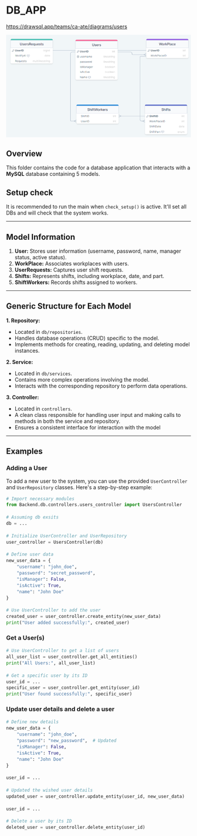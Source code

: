 # DB_APP

https://drawsql.app/teams/ca-ate/diagrams/users

![tables.png](static/tables.png)

## Overview

This folder contains the code for a database application that interacts with a **MySQL** database containing 5 models.

## Setup check
It is recommended to run the main when `check_setup()` is active. It'll set all DBs and will check that the system works.

---

## Model Information

1. **User:** Stores user information (username, password, name, manager status, active status).
2. **WorkPlace:** Associates workplaces with users.
3. **UserRequests:** Captures user shift requests.
4. **Shifts:** Represents shifts, including workplace, date, and part.
5. **ShiftWorkers:** Records shifts assigned to workers.

---

## Generic Structure for Each Model
**1. Repository:**
   * Located in `db/repositories`.
   * Handles database operations (CRUD) specific to the model.
   * Implements methods for creating, reading, updating, and deleting model instances.

**2. Service:**
   * Located in `db/services`.
   * Contains more complex operations involving the model.
   * Interacts with the corresponding repository to perform data operations.

**3. Controller:**
   * Located in `controllers`.
   * A clean class responsible for handling user input and making calls to methods in both the service and repository.
   * Ensures a consistent interface for interaction with the model

---

## Examples
### Adding a User

To add a new user to the system, you can use the provided `UserController` and `UserRepository` classes. Here's a step-by-step example:

```python
# Import necessary modules
from Backend.db.controllers.users_controller import UsersController

# Assuming db exsits
db = ...

# Initialize UserController and UserRepository
user_controller = UsersController(db)

# Define user data
new_user_data = {
    "username": "john_doe",
    "password": "secret_password",
    "isManager": False,
    "isActive": True,
    "name": "John Doe"
}

# Use UserController to add the user
created_user = user_controller.create_entity(new_user_data)
print("User added successfully:", created_user)
```

### Get a User(s)
```python
# Use UserController to get a list of users
all_user_list = user_controller.get_all_entities()
print("All Users:", all_user_list)

# Get a specific user by its ID
user_id = ...
specific_user = user_controller.get_entity(user_id)
print("User found successfully:", specific_user)
```

### Update user details and delete a user
```python
# Define new details
new_user_data = {
    "username": "john_doe",
    "password": "new_password",  # Updated
    "isManager": False,
    "isActive": True,
    "name": "John Doe"
}

user_id = ...

# Updated the wished user details
updated_user = user_controller.update_entity(user_id, new_user_data)

user_id = ...

# Delete a user by its ID
deleted_user = user_controller.delete_entity(user_id)
```